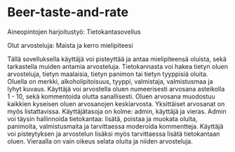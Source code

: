 # Beer-taste-and-rate

Aineopintojen harjoitustyö: Tietokantasovellus

Olut arvosteluja: Maista ja kerro mielipiteesi

Tällä sovelluksella käyttäjä voi pisteyttää ja antaa mielipiteensä oluista, sekä tarkastella muiden antamia arvosteluja. Tietokannasta voi hakea tietyn oluen
arvosteluja, tietyn maalaisia, tietyn panimon tai tietyn tyyppisiä oluita. Oluella on merkki, alkoholipitoisuus, tyyppi, valmistaja, valmistusmaa ja lyhyt kuvaus.
Käyttäjä voi arvostella oluen numeerisesti arvosana asteikolla 1 - 10, sekä kommentoida olutta sanallisesti. Oluen arvosana muodostuu kaikkien kyseisen oluen
arvosanojen keskiarvosta. Yksittäiset arvosanat on myös listattavissa.
Käyttäjätasoja on kolme: admin, käyttäjä ja vieras. Admin voi täysin hallinnoida tietokantaa: lisätä, poistaa ja muokata oluita, panimoita, valmistusmaita ja
tarvittaessa moderoida kommentteja. Käyttäjä voi pisteytyksen ja arvostelun lisäksi myös tarvittaessa lisätä tietokantaan oluen. Vieraalla on vain oikeus selata
oluita ja niiden arvosteluja.
